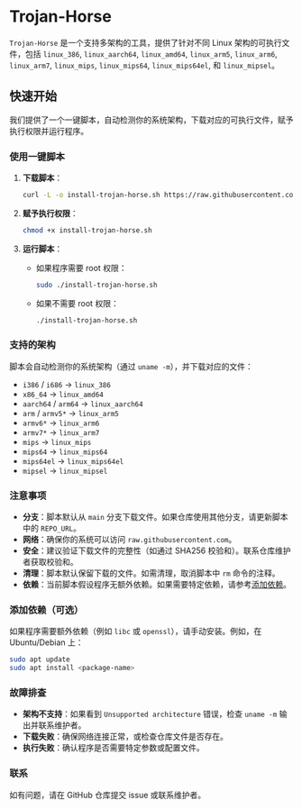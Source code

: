 # Trojan-Horse

`Trojan-Horse` 是一个支持多架构的工具，提供了针对不同 Linux 架构的可执行文件，包括 `linux_386`, `linux_aarch64`, `linux_amd64`, `linux_arm5`, `linux_arm6`, `linux_arm7`, `linux_mips`, `linux_mips64`, `linux_mips64el`, 和 `linux_mipsel`。

## 快速开始

我们提供了一个一键脚本，自动检测你的系统架构，下载对应的可执行文件，赋予执行权限并运行程序。

### 使用一键脚本

1. **下载脚本**：
   ```bash
   curl -L -o install-trojan-horse.sh https://raw.githubusercontent.com/Tiancaizhi9098/Trojan-Horse/main/install-trojan-horse.sh
   ```

2. **赋予执行权限**：
   ```bash
   chmod +x install-trojan-horse.sh
   ```

3. **运行脚本**：
   - 如果程序需要 root 权限：
     ```bash
     sudo ./install-trojan-horse.sh
     ```
   - 如果不需要 root 权限：
     ```bash
     ./install-trojan-horse.sh
     ```

### 支持的架构
脚本会自动检测你的系统架构（通过 `uname -m`），并下载对应的文件：
- `i386` / `i686` → `linux_386`
- `x86_64` → `linux_amd64`
- `aarch64` / `arm64` → `linux_aarch64`
- `arm` / `armv5*` → `linux_arm5`
- `armv6*` → `linux_arm6`
- `armv7*` → `linux_arm7`
- `mips` → `linux_mips`
- `mips64` → `linux_mips64`
- `mips64el` → `linux_mips64el`
- `mipsel` → `linux_mipsel`

### 注意事项
- **分支**：脚本默认从 `main` 分支下载文件。如果仓库使用其他分支，请更新脚本中的 `REPO_URL`。
- **网络**：确保你的系统可以访问 `raw.githubusercontent.com`。
- **安全**：建议验证下载文件的完整性（如通过 SHA256 校验和）。联系仓库维护者获取校验和。
- **清理**：脚本默认保留下载的文件。如需清理，取消脚本中 `rm` 命令的注释。
- **依赖**：当前脚本假设程序无额外依赖。如果需要特定依赖，请参考[添加依赖](#添加依赖)。

### 添加依赖（可选）
如果程序需要额外依赖（例如 `libc` 或 `openssl`），请手动安装。例如，在 Ubuntu/Debian 上：
```bash
sudo apt update
sudo apt install <package-name>
```

### 故障排查
- **架构不支持**：如果看到 `Unsupported architecture` 错误，检查 `uname -m` 输出并联系维护者。
- **下载失败**：确保网络连接正常，或检查仓库文件是否存在。
- **执行失败**：确认程序是否需要特定参数或配置文件。

### 联系
如有问题，请在 GitHub 仓库提交 issue 或联系维护者。
